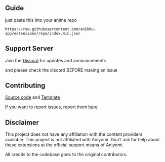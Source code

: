 ## Guide

just paste this into your anime repo 
```
https://raw.githubusercontent.com/anikku-app/extensions/repo/index.min.json
```

## Support Server

Join the [Discord](https://discord.gg/85jB7V5AJR) for updates and announcements

and please check the discord BEFORE making an issue

## Contributing

[Source code](https://github.com/anikku-app/anikku-extensions) and [Template](https://github.com/anikku-app/anikku-extensions/blob/master/CONTRIBUTING.md)

If you want to report issues, report them [here](https://github.com/anikku-app/anikku-extensions/issues/new/choose)

## Disclaimer

This project does not have any affiliation with the content providers available.
This project is not affiliated with Aniyomi.
Don't ask for help about these extensions at the official support means of Aniyomi.

All credits to the codebase goes to the original contributors.
